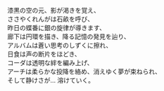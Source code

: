 漆黒の空の元、影が渇きを覚え、  
ささやくれんがは石畝を呼び、  
昨日の蝶番に銀の旋律が導きます、  
廊下は円環を描き、降る記憶の発見を辿り、  
アルバムは蒼い思考のしずくに擦れ、  
日食は声の断片をほどき、  
コーダは透明な絆を編み上げ、  
アーチは柔らかな投降を絡め、消えゆく夢が束ねられ、  
そして静けさが… 溶けていく。